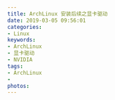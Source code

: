 ```yaml
---
title: ArchLinux 安装后续之显卡驱动
date: 2019-03-05 09:56:01
categories:
- Linux
keywords:
- ArchLinux
- 显卡驱动
- NVIDIA
tags:
- ArchLinux
-
photos:
---
```

